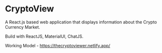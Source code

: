 # CryptoView
A React.js based web application that displays information about the Crypto Currency Market.



Build with ReactJS, MaterialUI, ChatJS.



Working Model - https://thecryptoviewer.netlify.app/  
